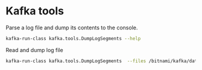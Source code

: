 # Kafka tools

Parse a log file and dump its contents to the console.

```bash
kafka-run-class kafka.tools.DumpLogSegments --help
```

Read and dump log file
```bash
kafka-run-class kafka.tools.DumpLogSegments  --files /bitnami/kafka/data/<topicName>-0/00000000000000096852.log --deep-iteration --print-data-log
```

